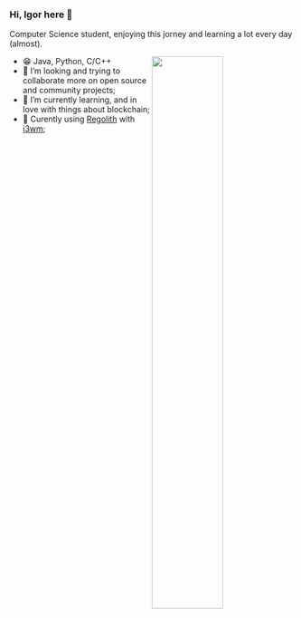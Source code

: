 ### Hi, Igor here 👋

Computer Science student, enjoying this jorney and learning a lot every day (almost).


[<img align="right" width="50%" src="https://github-readme-stats.vercel.app/api?username=IgorFroehner&theme=radical">](https://github-readme-stats.vercel.app/api?username=IgorFroehner&theme=radical)

- :grin: Java, Python, C/C++
- :dancers: I’m looking and trying to collaborate more on open source and community projects;
- :seedling: I’m currently learning, and in love with things about blockchain;
- :minidisc: Curently using [Regolith](https://regolith-linux.org/) with [i3wm](https://i3wm.org/);

<!--
**IgorFroehner/IgorFroehner** is a ✨ _special_ ✨ repository because its `README.md` (this file) appears on your GitHub profile.

Here are some ideas to get you started:

- 🔭 I’m currently working on ...

- 🤔 I’m looking for help with ...
- 💬 Ask me about ...

- 😄 Pronouns: ...
- ⚡ Fun fact: ...
-->
